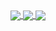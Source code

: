 <a href="https://discord.com/users/938557606820204625">
<img align="center" src="https://lanyard-profile-readme-nyria.vercel.app/api/938557606820204625?bg=23283d&borderRadius=8px&hideDiscrim=false"/>
<img align="center" src="https://lanyard-profile-readme.vercel.app/api/94490510688792576?theme=light&bg=809ecf&animated=false&hideDiscrim=true&borderRadius=30px&idleMessage=Probably%20doing%20something%20else..." />
</a>

<a href="https://github.com/ItsJustJoshDev">
  <img align="center" src="https://github-readme-stats.vercel.app/api/top-langs/?username=itsjustjoshdev&layout=compact&theme=dark" />
</a>
